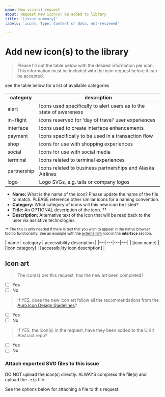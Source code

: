 ```yaml
---
name: New icon(s) request
about: Request new icon(s) be added to library
title: '[issue summary]'
labels: 'icons, Type: Content or data, not-reviewed'

---
```


# Add new icon(s) to the library

> Please fill out the table below with the desired information per icon. This information must be included with the icon request before it can be accepted.

see the table below for a list of available categories

<!-- DO NOT delete any text from this resource table -->

| category  | description |
|-----------|-------------|
| alert     | Icons used specifically to alert users as to the state of awareness |
| in-flight | icons reserved for 'day of travel' user experiences |
| interface | Icons used to create interface enhancements |
| payment   | Icons specifically to be used in a transaction flow |
| shop      | icons for use with shopping experiences |
| social    | Icons for use with social media |
| terminal  | Icons related to terminal experiences |
| partnership  | Icons related to business partnerships and Alaska Airlines |
| logo  | Logo SVGs, e.g. tails or company logos |

- **Name:** What is the name of the icon? Please update the name of the file to match. PLEASE reference other similar icons for a naming convention.
- **Category:** What category of icons will this new icon be listed?
- **Title:** An OPTIONAL description of the icon. ††
- **Description:** Alternative text of the icon that will be read back to the user via assistive technologies.

<small>†† The title is only needed if there is text that you wish to appear in the native browser tooltip functionality. See an example with the [external link](https://auro.alaskaair.com/icons) icon in the **interface** section.</small>

<!-- DO NOT DELETE from template. Please only add content into the empty content blocks. -->
<!-- The [] brackets are only there for reference. Not required to be retained. -->

| name | category | accessibility description |
|---|---|---|---|
| [icon name] | [icon category] | [accessibility icon description] |



## Icon art

<!-- To check off a box, simply add an 'x' within the square brackets -->
<!-- DO THIS -->
<!-- - [x] ... -->
<!-- DO NOT DO THIS -->
<!-- - [ x] ... -->

> The icon(s) per this request, has the new art been completed?

- [ ] Yes
- [ ] No

> If YES, does the new icon art follow all the recommendations from the [Auro Icon Design Guidelines](https://auro.alaskaair.com/foundations/iconography/design-guidelines)?

- [ ] Yes
- [ ] No

> If YES, the icon(s) in the request, have they been added to the UiKit Abstract repo?

- [ ] Yes
- [ ] No

### Attach exported SVG files to this issue

DO NOT upload the icon(s) directly. ALWAYS compress the file(s) and upload the `.zip` file.

See the options below for attaching a file to this request.
